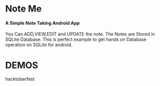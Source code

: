 # Note Me
#### A Simple Note Taking Android App
You Can ADD,VIEW,EDIT and UPDATE the note. The Notes are Stored in SQLite Database. This is perfect example to get hands on Database operation on SQLite for android. 

# DEMOS








hacktoberfest
